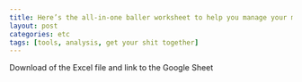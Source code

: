 ```yaml
---
title: Here’s the all-in-one baller worksheet to help you manage your money
layout: post
categories: etc
tags: [tools, analysis, get your shit together]
---
```

Download of the Excel file and link to the Google Sheet
